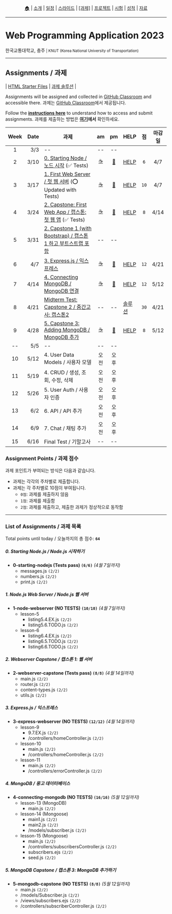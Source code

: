 <p id="menu" align="center">
  <a href="https://ut-nodejs.github.io" title="Home">🏠</a> |
  <a href="about.html" title="About">소개</a> |
  <a href="/schedule.html" title="Schedule">일정</a> |
  <a href="/slides.html" title="Slides">스라이드</a> |
  <a href="/assignments.html" title="Assignments"><u>[과제]</u></a> |
  <a href="/project.html" title="Project">프로젝트</a> |
  <a href="/tests.html" title="Tests">시험</a> |
  <a href="/grading.html" title="Grading">성적</a> |
  <a href="/resources.html" title="Resources">자료</a>
  <!-- <a href="https://pollev.com/aarons007" title="PollEverywhere">설문↗️</a> -->
</p>

---

# Web Programming Application 2023

<p>한국교통대학교, 충주<small> | KNUT (Korea National University of Transportation)</small></p>

---

## Assignments / 과제

| [HTML Starter Files](https://github.com/ut-nodejs/html-starter-files) | [과제 솔루션](https://github.com/ut-nodejs/assignment-solutions) |

Assignments will be assigned and collected in [GitHub Classroom](https://github.com/ut-nodejs) and accessible there. 과제는 [GitHub Classroom](https://github.com/ut-nodejs)에서 제공됩니다.

Follow the **[instructions here](/instructions.html)** to understand how to access and submit assignments. 과제를 제출하는 방법은 **[여기](/instructions.html)에서** 확인하세요.

<!-- | GitHub Classroom (과제) | [오전](https://classroom.github.com/classrooms/126310482-2023sp-259122-1-am) | [오후](https://classroom.github.com/classrooms/126310482-2023sp-259122-2-pm) -->

| Week | Date | 과제                                                                                                                |                      am                       |                      pm                       | HELP                                                        |  점  |  마감일  |
| :--: | ---: | ------------------------------------------------------------------------------------------------------------------- | :-------------------------------------------: | :-------------------------------------------: | ----------------------------------------------------------- | :--: | :------: |
|  1   |  3/3 | --                                                                                                                  |                      --                       |                      --                       |                                                             |      |          |       |
|  2   | 3/10 | [0. Starting Node / 노드 시작](https://github.com/ut-nodejs/0-starting-nodejs) (✅ Tests)                                     | [☕](https://classroom.github.com/a/ufXcgZ68) | [🍔](https://classroom.github.com/a/YeQuxwK6) | [HELP](https://github.com/orgs/ut-nodejs/discussions/1)     | `6`  |   4/7    |
|  3   | 3/17 | [1. First Web Server / 첫 웹 서버](https://github.com/ut-nodejs/1-node-webserver-start) (⭕ Updated with Tests)                             | [☕](https://classroom.github.com/a/poWHzDMH) | [🍔](https://classroom.github.com/a/Fyol0_-I) | [HELP](https://github.com/orgs/ut-nodejs/discussions/2)     | `10` |   4/7    |
|  4   | 3/24 | [2. Capstone: First Web App / 캡스톤: 첫 웹 앱](https://github.com/ut-nodejs/2-webserver-capstone) (✅ Tests)                  | [☕](https://classroom.github.com/a/TJpdR0C3) | [🍔](https://classroom.github.com/a/F4nLnLQw) | [HELP](https://github.com/orgs/ut-nodejs/discussions/3)      | `8`  | 4/14 |
|  5   | 3/31 | [2. Capstone 1 (with Bootstrap) / 캡스톤 1 하고 부트스트랩 포함](https://github.com/ut-nodejs/3-bootstrap-practice) |                      --                       |                      --                       |                                                             |      |          |       |
|  6   |  4/7 | [3. Express.js / 익스프레스](https://github.com/ut-nodejs/3-express-webserver)                                      | [☕](https://classroom.github.com/a/rmcCIOLs) | [🍔](https://classroom.github.com/a/PS97F3y2) | [HELP](https://github.com/orgs/ut-nodejs/discussions/4)     | `12` |   4/21   |
|  7   | 4/14 | [4. Connecting MongoDB / MongoDB 연결](https://github.com/ut-nodejs/4-connecting-mongodb)                           | [☕](https://classroom.github.com/a/WlIOQuYe) | [🍔](https://classroom.github.com/a/HW6fxILP) | [HELP](https://github.com/orgs/ut-nodejs/discussions/5)     | `12` | 5/12 |
|  8   | 4/21 | [Midterm Test: Capstone 2 / 중간고사: 캡스톤2](https://github.com/ut-nodejs/midterm-test)                           |                      --                       |                      --                       | [솔루션](https://github.com/ut-nodejs/assignment-solutions) | `30` |   4/21   |
|  9   | 4/28 | [5. Capstone 3: Adding MongoDB / MongoDB 추가](https://github.com/ut-nodejs/5-mongodb-capstone)                     | [☕](https://classroom.github.com/a/v0fVqeZI) | [🍔](https://classroom.github.com/a/wX75l5Lj) | [HELP](https://github.com/orgs/ut-nodejs/discussions/6)     | `8`  | 5/12 |
|  --  |  5/5 | --                                                                                                                  |                      --                       |                      --                       |
|  10  | 5/12 | 4. User Data Models / 사용자 모델                                                                                   |                     오전                      |                     오후                      |
|  11  | 5/19 | 4. CRUD / 생성, 조회, 수정, 삭제                                                                                    |                     오전                      |                     오후                      |                                                             |
|  12  | 5/26 | 5. User Auth / 사용자 인증                                                                                          |                     오전                      |                     오후                      |
|  13  |  6/2 | 6. API / API 추가                                                                                                   |                     오전                      |                     오후                      |
|  14  |  6/9 | 7. Chat / 채팅 추가                                                                                                 |                     오전                      |                     오후                      |
|  15  | 6/16 | Final Test / 기말고사                                                                                               |                      --                       |                      --                       |

### Assignment Points / 과제 점수

과제 포인트가 부여되는 방식은 다음과 같습니다.

- 과제는 각각의 주차별로 제출합니다.
- 과제는 각 주차별로 10점이 부여됩니다.
  - `0점`: 과제를 제출하지 않음
  - `1점`: 과제를 제출함
  - `2점`: 과제를 제출하고, 제출한 과제가 정상적으로 동작함

---

### List of Assignments / 과제 목록

Total points until today / 오늘까지의 총 점수: **`64`**

##### 0. Starting Node.js / Node.js 시작하기

- **0-starting-nodejs (Tests pass) `(6/6)`** _(4월 7일까지)_
  - messages.js `(2/2)`
  - numbers.js `(2/2)`
  - print.js `(2/2)`

##### 1. Node.js Web Server / Node.js 웹 서버

- **1-node-webserver (NO TESTS) `(10/10)`** _(4월 7일까지)_
  - lesson-5
    - listing5.4.EX.js `(2/2)`
    - listing5.6.TODO.js `(2/2)`
  - lesson-6
    - listing6.4.EX.js `(2/2)`
    - listing6.5.TODO.js `(2/2)`
    - listing6.6.TODO.js `(2/2)`

##### 2. Webserver Capstone / 캡스톤 1: 웹 서버

- **2-webserver-capstone (Tests pass) `(8/8)`** _(4월 14일까지)_
  - main.js `(2/2)`
  - router.js `(2/2)`
  - content-types.js `(2/2)`
  - utils.js `(2/2)`

##### 3. Express.js / 익스프레스

- **3-express-webserver (NO TESTS) `(12/12)`** _(4월 14일까지)_
  - lesson-9
    - 9.7.EX.js `(2/2)`
    - /controllers/homeController.js `(2/2)`
  - lesson-10
    - main.js `(2/2)`
    - /controllers/homeController.js `(2/2)`
  - lesson-11
    - main.js `(2/2)`
    - /controllers/errorController.js `(2/2)`

##### 4. MongoDB / 몽고 데이터베이스

- **4-connecting-mongodb (NO TESTS) `(16/16)`** _(5월 12일까지)_
  - lesson-13 (MongoDB)
    - main.js `(2/2)`
  - lesson-14 (Mongoose)
    - main1.js `(2/2)`
    - main2.js `(2/2)`
    - /models/subscriber.js `(2/2)`
  - lesson-15 (Mongoose)
    - main.js `(2/2)`
    - /controllers/subscribersController.js `(2/2)`
    - subscribers.ejs `(2/2)`
    - seed.js `(2/2)`

##### 5. MongoDB Capstone / 캡스톤 3: MongoDB 추가하기

- **5-mongodb-capstone (NO TESTS) `(8/8)`** _(5월 12일까지)_
  - main.js `(2/2)`
  - /models/Subscriber.js `(2/2)`
  - /views/subscribers.ejs `(2/2)`
  - /controllers/subscriberController.js `(2/2)`
